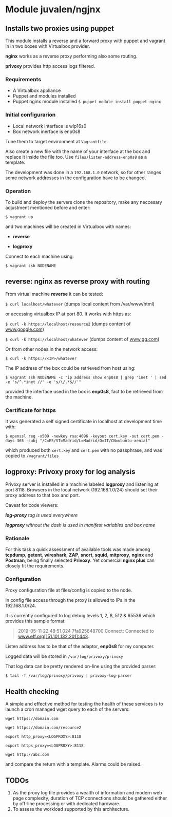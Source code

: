 # Module juvalen/ngjnx
## Installs two proxies using puppet
This module installs a reverse and a forward proxy with puppet and vagrant in in two boxes with Virtualbox provider.

**nginx** works as a reverse proxy performing also some routing.

**privoxy** provides http access logs filtered.

### Requirements
* A Virtualbox appliance
* Puppet and modules installed
* Puppet nginx module installed
`$ puppet module install puppet-nginx`

### Initial configurarion
* Local network interface is wlp16s0
* Box network inerface is enp0s8

Tune them to target environment at `Vagrantfile`.

Also create a new file with the name of your interface at the box and replace it inside the file too. Use `files/listen-address-enp0s8` as a template.

The development was done in a `192.168.1.0` network, so for other ranges some network addresses in the configuration have to be changed.

### Operation
To build and deploy the servers clone the repository, make any neccesary adjustment mentioned before and enter:

`$ vagrant up`

and two machines will be created in Virtualbox with names:

- **reverse**

- **logproxy**

Connect to each machine using:

`$ vagrant ssh NODENAME`

## reverse: nginx as reverse proxy with routing
From virtual machine **reverse** it can be tested:

`$ curl localhost/whatever` (dumps local content from /var/www/html)

or accessing virtualbox IP at port 80. It works with https as:

`$ curl -k https://localhost/resource2` (dumps content of www.google.com)

`$ curl -k https://localhost/whatever`  (dumps content of www.gg.com)

Or from other nodes in the network access:

`$ curl -k https://<IP>/whatever`

The IP address of the box could be retrieved from host using:

`$ vagrant ssh NODENAME -c "ip address show enp0s8 | grep 'inet ' | sed -e 's/^.*inet //' -e 's/\/.*$//'"`

provided the interface used in the box is **enp0s8**, fact to be retrieved from the machine.

### Certificate for https
It was generated a self signed certificate in localhost at development time with:

`$ openssl req -x509 -newkey rsa:4096 -keyout cert.key -out cert.pem -days 365 -subj "/C=ES/ST=Madrid/L=Madrid/O=IT/CN=ubuntu-xenial"`

which produced both `cert.key` and `cert.pem` with no passphrase, and was copied to `/vagrant/files` 


## logproxy: Privoxy proxy for log analysis
Privoxy server is installed in a machine labeled **logproxy** and listening at port 8118. Browsers in the local network (192.168.1.0/24) should set their proxy address to that box and port.

Caveat for code viewers:

_**log-proxy** tag is used everywhere_

_**logproxy** without the dash is used in manifest variables and box name_

### Rationale
For this task a quick assessment of available tools was made among **tcpdump**, **getent**, **wireshark**, **ZAP**, **snort**, **squid**, **mitproxy**, **nginx** and **Postman**, being finally selected **Privoxy**. Yet comercial **nginx plus** can closely fit the requirements.

### Configuration
Proxy configuration file at files/config is copied to the node.

In config file access through the proxy is allowed to IPs in the 192.168.1.0/24.

It is currently configured to log debug levels 1, 2, 8, 512 & 65536 which provides this sample format:
>2019-05-11 22:48:51.024 7fa925648700 Connect: Connected to www.eff.org[151.101.132.201]:443.

Listen address has to be that of the adaptor, **enp0s8** for my computer.

Logged data will be stored in `/var/log/privoxy/privoxy`

That log data can be pretty rendered on-line using the provided parser:

`$ tail -f /var/log/privoxy/privoxy | privoxy-log-parser`

## Health checking
A simple and effective method for testing the health of these services is to launch a cron managed wget query to each of the servers:

`wget https://domain.com`

`wget https://domain.com/resource2`

`export http_proxy=<LOGPROXY>:8118`

`export https_proxy=<LOGPROXY>:8118`

`wget http://abc.com`

and compare the return with a template. Alarms could be raised.

## TODOs
1. As the proxy log file provides a wealth of information and modern web page complexity, duration of TCP connections should be gathered either by off-line processing or with dedicated hardware.
1. To assess the workload supported by this architecture.
